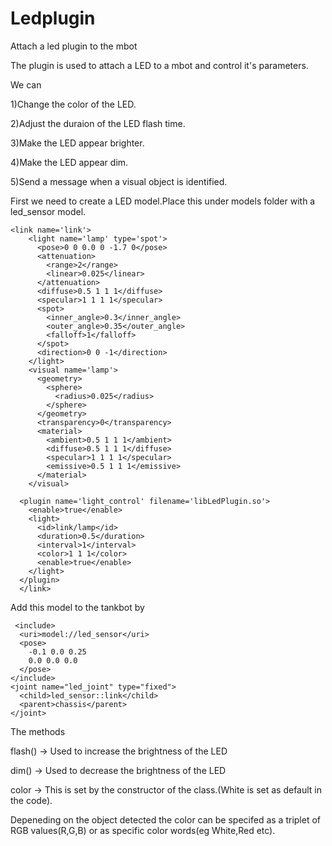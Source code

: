 # Ledplugin
Attach a led plugin to the mbot

The plugin is used to attach a LED to a mbot and control it's parameters.

We can 

1)Change the color of the LED.

2)Adjust the duraion of the LED flash time.

3)Make the LED appear brighter.

4)Make the LED appear dim.

5)Send a message when a visual object is identified.

First we need to create a LED model.Place this under models folder with a led_sensor model.

<?xml version="1.0" ?>
<sdf version="1.6">
  <model name="led_sensor">
    
    <link name='link'>
        <light name='lamp' type='spot'>
          <pose>0 0 0.0 0 -1.7 0</pose>
          <attenuation>
            <range>2</range>
            <linear>0.025</linear>
          </attenuation>
          <diffuse>0.5 1 1 1</diffuse>
          <specular>1 1 1 1</specular>
          <spot>
            <inner_angle>0.3</inner_angle>
            <outer_angle>0.35</outer_angle>
            <falloff>1</falloff>
          </spot>
          <direction>0 0 -1</direction>
        </light>
        <visual name='lamp'>
          <geometry>
            <sphere>
              <radius>0.025</radius>
            </sphere>
          </geometry>
          <transparency>0</transparency>
          <material>
            <ambient>0.5 1 1 1</ambient>
            <diffuse>0.5 1 1 1</diffuse>
            <specular>1 1 1 1</specular>
            <emissive>0.5 1 1 1</emissive>
          </material>
        </visual>
      
      <plugin name='light_control' filename='libLedPlugin.so'>
        <enable>true</enable>
        <light>
          <id>link/lamp</id>
          <duration>0.5</duration>
          <interval>1</interval>
          <color>1 1 1</color>
          <enable>true</enable>
        </light>
      </plugin>
      </link>
  </model>
</sdf>

Add this model to the tankbot by

 
     <include>
      <uri>model://led_sensor</uri>
      <pose>
        -0.1 0.0 0.25
        0.0 0.0 0.0
      </pose>
    </include>
    <joint name="led_joint" type="fixed">
      <child>led_sensor::link</child>
      <parent>chassis</parent>
    </joint>


    
   The methods
    
   flash() -> Used to increase the brightness of the LED
   
   dim() -> Used to decrease the brightness of the LED
   
   color -> This is set by the constructor of the class.(White is set as default in the code).
    
   Depeneding on the object detected the color can be specifed as a triplet of RGB values(R,G,B) or as specific color words(eg White,Red etc).
    
    
